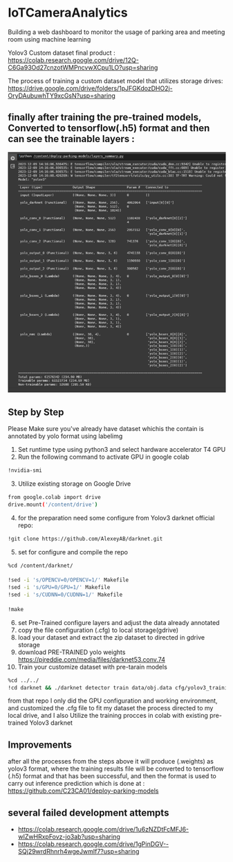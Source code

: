 # IoTCameraAnalytics
Building a web dashboard to monitor the usage of parking area and meeting room using machine learning



Yolov3 Custom dataset final product : 
https://colab.research.google.com/drive/12Q-C6Ga93Od27cnzotWMPncvwXCpu1LO?usp=sharing

The process of training a custom dataset model that utilizes storage drives:
https://drive.google.com/drive/folders/1pJFGKdozDHO2j-OryDAubuwhTY9xcGsN?usp=sharing

## finally after training the pre-trained models, Converted to tensorflow(.h5) format and then can see the trainable layers :
![Uji di local](./dokumentasi/ss4.png)

## Step by Step
Please Make sure you've already have dataset whichis the contain is annotated by yolo format using labelimg

1. Set runtime type using python3 and select hardware accelerator T4 GPU
2. Run the following command to activate GPU in google colab
   
```bash
!nvidia-smi
```
3. Utilize existing storage on Google Drive

```bash
from google.colab import drive
drive.mount('/content/drive')
```
4. for the preparation need some configure from Yolov3 darknet official repo:
```bash
!git clone https://github.com/AlexeyAB/darknet.git
```

5. set for configure and compile the repo
```bash
%cd /content/darknet/

!sed -i 's/OPENCV=0/OPENCV=1/' Makefile
!sed -i 's/GPU=0/GPU=1/' Makefile
!sed -i 's/CUDNN=0/CUDNN=1/' Makefile

!make
```
6. set Pre-Trained configure layers and adjust the data already annotated
7. copy the file configuration (.cfg) to local storage(gdrive)
8. load your dataset and extract the zip dataset to directed in gdrive storage
9. download PRE-TRAINED yolo weights https://pjreddie.com/media/files/darknet53.conv.74
10. Train your customize dataset with pre-tarain models
```bash
%cd ../../
!cd darknet && ./darknet detector train data/obj.data cfg/yolov3_training.cfg darknet53.conv.74 -dont_show
```
from that repo I only did the GPU configuration and working environment, and customized the .cfg file to fit my dataset the process directed to my local drive, and I also Utilize the training procces in colab with existing pre-trained Yolov3 darknet 

## Improvements
after all the processes from the steps above it will produce (.weights) as yolov3 format, where the training results file will be converted to tensorflow (.h5) format and that has been successful, and then the format is used to carry out inference prediction which is done at : 
https://github.com/C23CA01/deploy-parking-models

## several failed development attempts
- https://colab.research.google.com/drive/1u6zNZDtFcMFJ6-wIZwHRxpFovz-jo3ab?usp=sharing
- https://colab.research.google.com/drive/1gPinDGV--SQj29wrdRhnrh4wgeJwmIf7?usp=sharing
